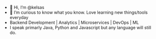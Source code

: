 - 👋 Hi, I’m @kelsas
- 👀 I’m curious to know what you know. Love learning new things/tools everyday
- Backend Development | Analytics | Microservices | DevOps | ML
- I speak primarly Java, Python and Javascript but any language will still do.

<!---
kelsas/kelsas is a ✨ special ✨ repository because its `README.md` (this file) appears on your GitHub profile.
You can click the Preview link to take a look at your changes.
--->

